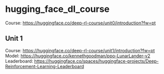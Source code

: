 # hugging_face_dl_course

Course: https://huggingface.co/deep-rl-course/unit0/introduction?fw=pt

## Unit 1

Course: https://huggingface.co/deep-rl-course/unit1/introduction?fw=pt
Model: https://huggingface.co/kennethgoodman/ppo-LunarLander-v2
Leaderboard: https://huggingface.co/spaces/huggingface-projects/Deep-Reinforcement-Learning-Leaderboard
